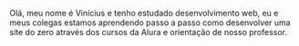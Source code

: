 Olá, meu nome é Vinícius e tenho estudado desenvolvimento web, eu e meus colegas estamos aprendendo passo a passo como desenvolver uma site do zero através dos cursos da Alura e orientação de nosso professor.
